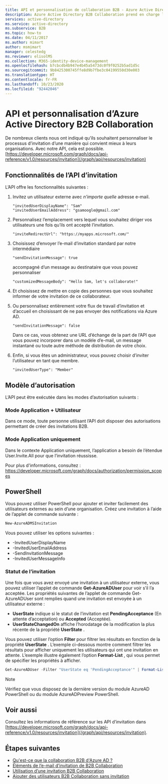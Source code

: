 ```yaml
---
title: API et personnalisation de collaboration B2B - Azure Active Directory
description: Azure Active Directory B2B Collaboration prend en charge les relations interentreprises en permettant aux partenaires commerciaux d’accéder de façon sélective à vos applications d’entreprise.
services: active-directory
ms.service: active-directory
ms.subservice: B2B
ms.topic: how-to
ms.date: 04/11/2017
ms.author: mimart
author: msmimart
manager: celestedg
ms.reviewer: elisolMS
ms.collection: M365-identity-device-management
ms.openlocfilehash: b7cbcdb4b947e4b45a5473dc0f9f0252b5ad1d5c
ms.sourcegitcommit: 9b8425300745ffe8d9b7fbe3c04199550d30e003
ms.translationtype: HT
ms.contentlocale: fr-FR
ms.lasthandoff: 10/23/2020
ms.locfileid: "92442046"
---
```

# <a name="azure-active-directory-b2b-collaboration-api-and-customization"></a>API et personnalisation d’Azure Active Directory B2B Collaboration

De nombreux clients nous ont indiqué qu’ils souhaitent personnaliser le processus d’invitation d’une manière qui convient mieux à leurs organisations. Avec notre API, cela est possible. [https://developer.microsoft.com/graph/docs/api-reference/v1.0/resources/invitation](/graph/api/resources/invitation)

## <a name="capabilities-of-the-invitation-api"></a>Fonctionnalités de l’API d’invitation

L’API offre les fonctionnalités suivantes :

1. Invitez un utilisateur externe avec *n’importe quelle* adresse e-mail.

    ```
    "invitedUserDisplayName": "Sam"
    "invitedUserEmailAddress": "gsamoogle@gmail.com"
    ```

2. Personnalisez l’emplacement vers lequel vous souhaitez diriger vos utilisateurs une fois qu’ils ont accepté l’invitation.

    ```
    "inviteRedirectUrl": "https://myapps.microsoft.com/"
    ```

3. Choisissez d’envoyer l’e-mail d’invitation standard par notre intermédiaire

    ```
    "sendInvitationMessage": true
    ```

   accompagné d’un message au destinataire que vous pouvez personnaliser

    ```
    "customizedMessageBody": "Hello Sam, let's collaborate!"
    ```

4. Et choisissez de mettre en copie des personnes que vous souhaitez informer de votre invitation de ce collaborateur.

5. Ou personnalisez entièrement votre flux de travail d’invitation et d’accueil en choisissant de ne pas envoyer des notifications via Azure AD.

    ```
    "sendInvitationMessage": false
    ```

   Dans ce cas, vous obtenez une URL d’échange de la part de l’API que vous pouvez incorporer dans un modèle d’e-mail, un message instantané ou toute autre méthode de distribution de votre choix.

6. Enfin, si vous êtes un administrateur, vous pouvez choisir d’inviter l’utilisateur en tant que membre.

    ```
    "invitedUserType": "Member"
    ```


## <a name="authorization-model"></a>Modèle d’autorisation

L’API peut être exécutée dans les modes d’autorisation suivants :

### <a name="app--user-mode"></a>Mode Application + Utilisateur

Dans ce mode, toute personne utilisant l’API doit disposer des autorisations permettant de créer des invitations B2B.

### <a name="app-only-mode"></a>Mode Application uniquement

Dans le contexte Application uniquement, l’application a besoin de l’étendue User.Invite.All pour que l’invitation réussisse.

Pour plus d'informations, consultez : https://developer.microsoft.com/graph/docs/authorization/permission_scopes


## <a name="powershell"></a>PowerShell

Vous pouvez utiliser PowerShell pour ajouter et inviter facilement des utilisateurs externes au sein d’une organisation. Créez une invitation à l’aide de l’applet de commande suivante :

```powershell
New-AzureADMSInvitation
```

Vous pouvez utiliser les options suivantes :

* -InvitedUserDisplayName
* -InvitedUserEmailAddress
* -SendInvitationMessage
* -InvitedUserMessageInfo

### <a name="invitation-status"></a>Statut de l’invitation

Une fois que vous avez envoyé une invitation à un utilisateur externe, vous pouvez utiliser l’applet de commande **Get-AzureADUser** pour voir s’il l’a acceptée. Les propriétés suivantes de l’applet de commande Get-AzureADUser sont remplies quand une invitation est envoyée à un utilisateur externe :

* **UserState** indique si le statut de l’invitation est **PendingAcceptance** (En attente d’acceptation) ou **Accepted** (Acceptée).
* **UserStateChangedOn** affiche l’horodatage de la modification la plus récente de la propriété **UserState** .

Vous pouvez utiliser l’option **Filter** pour filtrer les résultats en fonction de la propriété **UserState** . L’exemple ci-dessous montre comment filtrer les résultats pour afficher uniquement les utilisateurs qui ont une invitation en attente. L’exemple illustre également l’option **Format-List** , qui vous permet de spécifier les propriétés à afficher. 
 

```powershell
Get-AzureADUser -Filter "UserState eq 'PendingAcceptance'" | Format-List -Property DisplayName,UserPrincipalName,UserState,UserStateChangedOn
```

> [!NOTE]
> Vérifiez que vous disposez de la dernière version du module AzureAD PowerShell ou du module AzureADPreview PowerShell. 

## <a name="see-also"></a>Voir aussi

Consultez les informations de référence sur les API d’invitation dans [https://developer.microsoft.com/graph/docs/api-reference/v1.0/resources/invitation](/graph/api/resources/invitation).

## <a name="next-steps"></a>Étapes suivantes

- [Qu'est-ce que la collaboration B2B d'Azure AD ?](what-is-b2b.md)
- [Éléments de l’e-mail d’invitation de B2B Collaboration](invitation-email-elements.md)
- [Utilisation d’une invitation B2B Collaboration](redemption-experience.md)
- [Ajouter des utilisateurs B2B Collaboration sans invitation](add-user-without-invite.md)